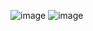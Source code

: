 ![image](https://github.com/KirosHD/Controles-DatePicker-y-ColorPicker/assets/169097004/f5d49525-f6e7-4948-a56f-bb7bdb10c629)
![image](https://github.com/KirosHD/Controles-DatePicker-y-ColorPicker/assets/169097004/2a127ee4-b3d1-4fe0-843e-19fef0497294)
